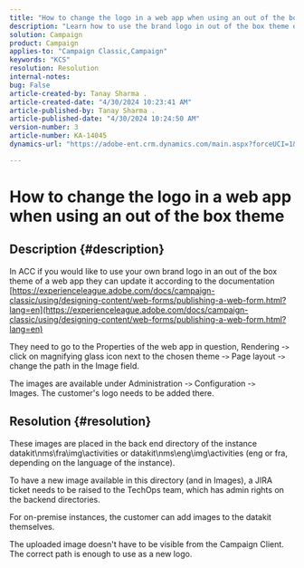 ```yaml
---
title: "How to change the logo in a web app when using an out of the box theme"
description: "Learn how to use the brand logo in out of the box theme of a web app."
solution: Campaign
product: Campaign
applies-to: "Campaign Classic,Campaign"
keywords: "KCS"
resolution: Resolution
internal-notes: 
bug: False
article-created-by: Tanay Sharma .
article-created-date: "4/30/2024 10:23:41 AM"
article-published-by: Tanay Sharma .
article-published-date: "4/30/2024 10:24:50 AM"
version-number: 3
article-number: KA-14045
dynamics-url: "https://adobe-ent.crm.dynamics.com/main.aspx?forceUCI=1&pagetype=entityrecord&etn=knowledgearticle&id=4d0226b1-db06-ef11-9f8a-6045bd026dc7"

---
```

# How to change the logo in a web app when using an out of the box theme

## Description {#description}


In ACC if you would like to use your own brand logo in an out of the box theme of a web app they can update it according to the documentation [https://experienceleague.adobe.com/docs/campaign-classic/using/designing-content/web-forms/publishing-a-web-form.html?lang=en](https://experienceleague.adobe.com/docs/campaign-classic/using/designing-content/web-forms/publishing-a-web-form.html?lang=en)

They need to go to the Properties of the web app in question, Rendering -`>`  click on magnifying glass icon next to the chosen theme -`>`  Page layout -`>`  change the path in the Image field.

The images are available under Administration -`>`  Configuration -`>`  Images. The customer's logo needs to be added there.


## Resolution {#resolution}


These images are placed in the back end directory of the instance datakit\nms\fra\img\activities or datakit\nms\eng\img\activities (eng or fra, depending on the language of the instance).

To have a new image available in this directory (and in Images), a JIRA ticket needs to be raised to the TechOps team, which has admin rights on the backend directories.

For on-premise instances, the customer can add images to the datakit themselves.

The uploaded image doesn't have to be visible from the Campaign Client. The correct path is enough to use as a new logo.



